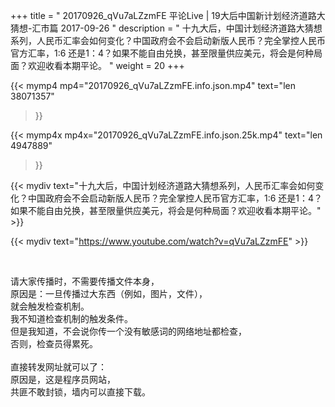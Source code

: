+++
title = " 20170926_qVu7aLZzmFE 平论Live | 19大后中国新计划经济道路大猜想-汇市篇 2017-09-26 "
description = " 十九大后，中国计划经济道路大猜想系列，人民币汇率会如何变化？中国政府会不会启动新版人民币？完全掌控人民币官方汇率，1:6 还是1：4？如果不能自由兑换，甚至限量供应美元，将会是何种局面？欢迎收看本期平论。 "
weight = 20
+++

{{< mymp4 mp4="20170926_qVu7aLZzmFE.info.json.mp4" 
text="len 38071357"
>}}

{{< mymp4x  mp4x="20170926_qVu7aLZzmFE.info.json.25k.mp4"
text="len 4947889"
>}}


{{< mydiv text="十九大后，中国计划经济道路大猜想系列，人民币汇率会如何变化？中国政府会不会启动新版人民币？完全掌控人民币官方汇率，1:6 还是1：4？如果不能自由兑换，甚至限量供应美元，将会是何种局面？欢迎收看本期平论。" >}}
<br>

{{< mydiv text="https://www.youtube.com/watch?v=qVu7aLZzmFE" >}}


<br>

请大家传播时，不需要传播文件本身，<br>
原因是：一旦传播过大东西（例如，图片，文件），<br>
就会触发检查机制。<br>
我不知道检查机制的触发条件。<br>
但是我知道，不会说你传一个没有敏感词的网络地址都检查，<br>
否则，检查员得累死。<br><br>
直接转发网址就可以了：<br>
原因是，这是程序员网站，<br>
共匪不敢封锁，墙内可以直接下载。


